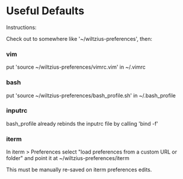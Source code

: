 # Useful Defaults

Instructions:

Check out to somewhere like '~/wiltzius-preferences', then:

### vim
put 'source ~/wiltzius-preferences/vimrc.vim' in ~/.vimrc

### bash
put 'source ~/wiltzius-preferences/bash_profile.sh' in ~/.bash_profile

### inputrc
bash_profile already rebinds the inputrc file by calling 'bind -f'

### iterm
In iterm > Preferences select "load preferences from a custom URL or folder" and point it at ~/wiltzius-preferences/iterm

This must be manually re-saved on iterm preferences edits.
